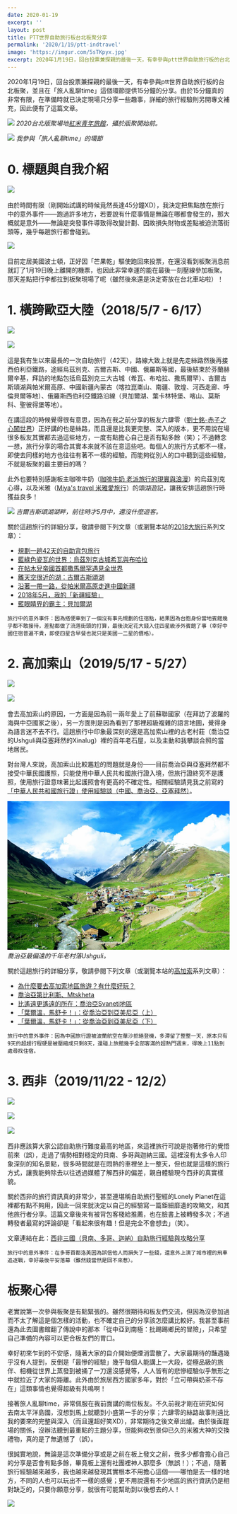 ```yaml
---
date: 2020-01-19
excerpt: ''
layout: post
title: PTT世界自助旅行板台北板聚分享
permalink: '2020/1/19/ptt-indtravel'
image: 'https://imgur.com/5sTKpyx.jpg'
excerpt: 2020年1月19日，回台投票兼探親的最後一天，有幸參與ptt世界自助旅行板的台北板聚，並且在「旅人亂聊time」這個環節提供15分鐘的分享。由於15分鐘真的非常有限，在準備時就已決定現場只分享一些趣事，詳細的旅行經驗則另開專文補充，因此便有了這篇文章。
---
```


2020年1月19日，回台投票兼探親的最後一天，有幸參與ptt世界自助旅行板的台北板聚，並且在「旅人亂聊time」這個環節提供15分鐘的分享。由於15分鐘真的非常有限，在準備時就已決定現場只分享一些趣事，詳細的旅行經驗則另開專文補充，因此便有了這篇文章。

![](https://imgur.com/5sTKpyx.jpg)
*2020台北版聚場地[紅米青年旅館](https://www.homeyhostel.com/)，攝於版聚開始前。*

![](https://imgur.com/pP0ah0D.jpg)
*我參與「旅人亂聊time」的環節*

# 0. 標題與自我介紹

![](https://imgur.com/iEplALB.jpg)

由於時間有限（剛開始試講的時候竟然長達45分鐘XD），我決定把焦點放在旅行中的意外事件——跑過許多地方，若要說有什麼事情是無論在哪都會發生的，那大概就是意外——無論是突發事件導致得改變計劃、因故損失財物或差點被迫流落街頭等，幾乎每趟旅行都會碰到。

![](https://imgur.com/XB5Tjhq.jpg)

目前定居美國波士頓，正好因「芒果乾」驅使跑回來投票，在還沒看到板聚消息前就訂了1月19日晚上離開的機票，也因此非常幸運的能在最後一刻壓線參加板聚。那天差點把行李都拉到板聚現場了呢（雖然後來還是決定寄放在台北車站啦）！

# 1. 橫跨歐亞大陸（2018/5/7 - 6/17）

![](https://imgur.com/yBFxPYF.jpg)

![](https://imgur.com/3EjUna1.jpg)

這是我有生以來最長的一次自助旅行（42天），路線大致上就是先走絲路然後再接西伯利亞鐵路，途經烏茲別克、吉爾吉斯、中國、俄羅斯等國，最後結束於芬蘭赫爾辛基，拜訪的地點包括烏茲別克三大古城（希瓦、布哈拉、撒馬爾罕）、吉爾吉斯頌湖與帕米爾高原、中國新疆內蒙古（喀拉崑崙山、南疆、敦煌、河西走廊、呼倫貝爾等地）、俄羅斯西伯利亞鐵路沿線（貝加爾湖、葉卡林特堡、喀山、莫斯科、聖彼得堡等地）。

在講這段的時候覺得很有意思，因為在我之前分享的板友六肆零（[劉士銘-赤子之心闖世界](https://www.facebook.com/love640)）正好講的也是絲路，而且還是比我更完整、深入的版本，更不用說在場很多板友其實都去過這些地方，一度有點擔心自己是否有點多餘（笑）；不過轉念一想，旅行分享的場合其實本來就不該在意這些吧。每個人的旅行方式都不一樣，即使去同樣的地方也往往有著不一樣的經驗。而能夠從別人的口中聽到這些經驗，不就是板聚的最主要目的嗎？

此外也要特別感謝板主咖啡牛奶（[咖啡牛奶 老派旅行的現實與浪漫](https://www.facebook.com/StrayCafeMilk/)）的烏茲別克心得，以及米雅（[Miya's travel 米雅愛旅行](https://www.facebook.com/miyastravel/)）的頌湖遊記，讓我安排這趟旅行時獲益良多！

![](https://lifetimesojournertravel.files.wordpress.com/2018/09/7fdfe-f12393728.jpg)
*吉爾吉斯頌湖湖畔，前往時才5月中，還沒什麼遊客。*

關於這趟旅行的詳細分享，敬請參閱下列文章（或瀏覽本站的[2018大旅行](/tag/Grand%20Trip)系列文章）：

* [規劃一趟42天的自助背包旅行](/2018/07/18/42-day-trip)
* [藍綠色瓷瓦的世界：烏茲別克古城希瓦與布哈拉](/2018/09/02/khiva-bukhara)
* [在帖木兒帝國首都撒馬爾罕遇見全世界](/2018/09/16/samarkand)
* [離天空很近的湖：吉爾吉斯頌湖](/2018/09/29/song-kol)
* [沿著一帶一路，從帕米爾高原走進中國新疆](/2018/10/08/pamir-highway-zh)
* [2018年5月，我的「新疆經驗」](/2018/11/04/xinjiang-experience)
* [藍眼睛界的霸主：貝加爾湖](/2018/06/09/lake-baikal)

```
旅行中的意外事件：因為搭便車到了一個沒有事先規劃的住宿點，結果因為台胞身份當地賓館幾乎都不敢接待，差點都做了流落街頭的打算，最後決定花大錢入住四星級涉外賓館了事（幸好中國住宿普遍不貴，即使四星含早餐也就只是美國一二星的價格）。
```

# 2. 高加索山（2019/5/17 - 5/27）

![](https://imgur.com/yuk1r76.jpg)

![](https://imgur.com/AaxBr5l.jpg)

會去高加索山的原因，一方面是因為前一兩年愛上了前蘇聯國家（在拜訪了波羅的海與中亞國家之後），另一方面則是因為看到了那裡超級複雜的語言地圖，覺得身為語言迷不去不行。這趟旅行中印象最深刻的還是高加索山裡的古老村莊（喬治亞的Ushguli與亞塞拜然的Xinalug）裡的百年老石屋，以及主動和我攀談合照的當地居民。

對台灣人來說，高加索山比較尷尬的問題就是身份——目前喬治亞與亞塞拜然都不接受中華民國護照，只能使用中華人民共和國旅行證入境，但旅行證終究不是護照，使用旅行證意味著比起護照會有更高的不確定性。相關經驗請見我之前寫的[「中華人民共和國旅行證」使用經驗談（中國、喬治亞、亞塞拜然）](http://localhost:4000/2019/06/06/china-travel-document)。

![](/assets/img/IMG_3379.JPG)
*喬治亞最偏遠的千年老村落Ushguli。*

關於這趟旅行的詳細分享，敬請參閱下列文章（或瀏覽本站的[高加索](/tag/Caucasus)系列文章）：

* [為什麼要去高加索地區旅遊？有什麼好玩？](/2019/06/11/why-caucasus)
* [喬治亞第比利斯、Mtskheta](/2019/07/14/georgia-tbilisi)
* [比遙遠更遙遠的所在：喬治亞Svaneti地區](/2019/08/17/georgia-svaneti)
* [「葉爾溫，馬舒卡！」：從喬治亞到亞美尼亞（上）](/2019/06/21/yerevan-marshrutka-1)
* [「葉爾溫，馬舒卡！」：從喬治亞到亞美尼亞（下）](/2019/06/23/yerevan-marshrutka-2)

```
旅行中的意外事件：因為中國旅行證被波蘭航空在華沙拒絕登機，多滯留了整整一天，原本只有9天的超趕行程硬是被壓縮成只剩8天，還碰上旅館幾乎全部客滿的超熱門週末，得晚上11點到處尋找住宿。
```

# 3. 西非（2019/11/22 - 12/2）

![](https://imgur.com/by3FfI6.jpg)

![](https://imgur.com/DXoDyZk.jpg)

![](https://imgur.com/nHas1YU.jpg)

西非應該算大家公認自助旅行難度最高的地區，來這裡旅行可說是抱著修行的覺悟前來（誤），走過了情勢相對穩定的貝南、多哥與迦納三國。這裡沒有太多令人印象深刻的知名景點，很多時間就是在悶熱的車裡坐上一整天，但也就是這樣的旅行方式，讓我能夠除去以往透過媒體了解西非的偏差，親自體驗現今西非的真實樣貌。

關於西非的旅行資訊真的非常少，甚至連堪稱自助旅行聖經的Lonely Planet在這裡都有點不夠用，因此一回來就決定以自己的經驗寫一篇鉅細靡遺的攻略文，和其他旅行者分享。這篇文章後來有被背包客棧給推薦，也在臉書上被轉發多次；不過轉發者最寫的評論卻是「看起來很有趣！但是完全不會想去」（笑）。

文章連結在此：[西非三國（貝南、多哥、迦納）自助旅行經驗與攻略分享](/2019/12/14/west-africa-zh)

```
旅行中的意外事件：在多哥首都洛美因為誤信他人而損失了一些錢，還意外上演了城市裡的飛車追逐戰，幸好最後平安落幕（雖然錢當然是回不來惹）。
```

# 板聚心得

老實說第一次參與板聚是有點緊張的。雖然很期待和板友們交流，但因為沒參加過而不太了解這是個怎樣的活動，也不確定自己的分享該怎麼講比較好。我甚至事前還為此去圖書館翻了傳說中的那本「從中亞到南極：批踢踢鄉民的冒險」，只希望自己準備的內容可以更合板友們的胃口。

幸好初來乍到的不安感，隨著大家的自介開始便煙消雲散了。大家最期待的豔遇幾乎沒有人提到，反倒是「最慘的經驗」幾乎每個人能講上一大段，從極品級的旅伴、相機從世界上蒸發到被捅了一刀還沒感覺等，人人皆有的悲慘經驗似乎無形之中就拉近了大家的距離。此外由於旅居西方國家多年，對於「立可帶與奶茶不存在」這類事情也覺得超級有共鳴啊！

接著旅人亂聊time，非常佩服在我前面講的兩位板友。不久前我才剛在研究如何去南太平洋島國，沒想到馬上就聽到小盛第一手的分享；六肆零的絲路故事則遠比我的要來的完整與深入（而且還超好笑XD），非常期待之後文章出爐。由於後面趕場的關係，沒辦法聽到最重點的主題分享，但能夠收到景仰已久的米雅大神的交換禮物，真的是了無遺憾了（誤）。

很誠實地說，無論是這次準備分享或是之前在板上發文之前，我多少都會擔心自己的分享是否會有點多餘，畢竟板上還有社團裡神人那麼多（無誤！）；不過，隨著旅行經驗越來越多，我也越來越發現其實根本不用擔心這個——哪怕是去一樣的地方，不同的人也可以玩出不一樣的感覺；更不用說還有不少地區的旅行資訊仍是相對缺乏的，只要你願意分享，就很有可能幫助到以後想去的人！

![](https://imgur.com/92NSP3F.jpg)
